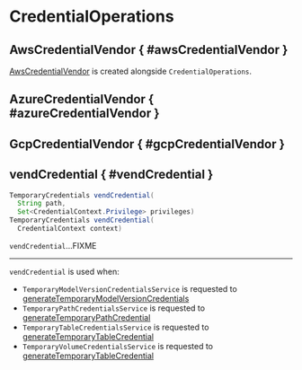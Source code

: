 # CredentialOperations

## AwsCredentialVendor { #awsCredentialVendor }

[AwsCredentialVendor](AwsCredentialVendor.md) is created alongside `CredentialOperations`.

## AzureCredentialVendor { #azureCredentialVendor }

## GcpCredentialVendor { #gcpCredentialVendor }

## vendCredential { #vendCredential }

```java
TemporaryCredentials vendCredential(
  String path,
  Set<CredentialContext.Privilege> privileges)
TemporaryCredentials vendCredential(
  CredentialContext context)
```

`vendCredential`...FIXME

---

`vendCredential` is used when:

* `TemporaryModelVersionCredentialsService` is requested to [generateTemporaryModelVersionCredentials](TemporaryModelVersionCredentialsService.md#generateTemporaryModelVersionCredentials)
* `TemporaryPathCredentialsService` is requested to [generateTemporaryPathCredential](TemporaryPathCredentialsService.md#generateTemporaryPathCredential)
* `TemporaryTableCredentialsService` is requested to [generateTemporaryTableCredential](TemporaryTableCredentialsService.md#generateTemporaryTableCredential)
* `TemporaryVolumeCredentialsService` is requested to [generateTemporaryTableCredential](TemporaryVolumeCredentialsService.md#generateTemporaryTableCredential)

